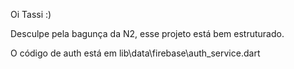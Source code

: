Oi Tassi :)

Desculpe pela bagunça da N2, esse projeto está bem estruturado.

O código de auth está em lib\data\firebase\auth_service.dart
